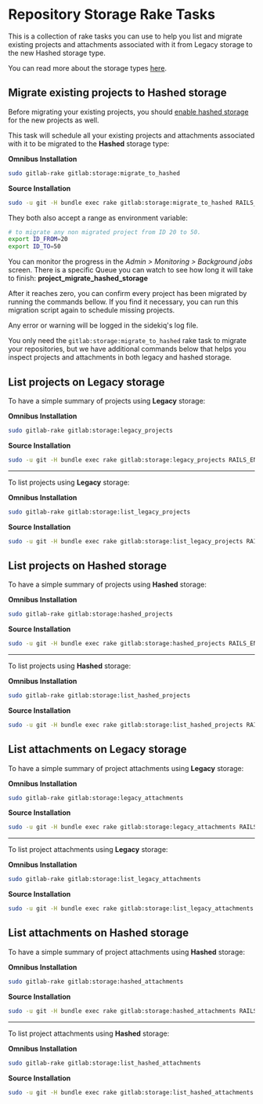 # Repository Storage Rake Tasks

This is a collection of rake tasks you can use to help you list and migrate 
existing projects and attachments associated with it from Legacy storage to 
the new Hashed storage type.

You can read more about the storage types [here][storage-types].

## Migrate existing projects to Hashed storage

Before migrating your existing projects, you should 
[enable hashed storage][storage-migration] for the new projects as well.

This task will schedule all your existing projects and attachments associated with it to be migrated to the 
**Hashed** storage type:

**Omnibus Installation**

```bash
sudo gitlab-rake gitlab:storage:migrate_to_hashed
```

**Source Installation**

```bash
sudo -u git -H bundle exec rake gitlab:storage:migrate_to_hashed RAILS_ENV=production
```

They both also accept a range as environment variable:

```bash
# to migrate any non migrated project from ID 20 to 50.
export ID_FROM=20 
export ID_TO=50
```

You can monitor the progress in the _Admin > Monitoring > Background jobs_ screen.
There is a specific Queue you can watch to see how long it will take to finish: **project_migrate_hashed_storage**

After it reaches zero, you can confirm every project has been migrated by running the commands bellow. 
If you find it necessary, you can run this migration script again to schedule missing projects.

Any error or warning will be logged in the sidekiq's log file.

You only need the `gitlab:storage:migrate_to_hashed` rake task to migrate your repositories, but we have additional
commands below that helps you inspect projects and attachments in both legacy and hashed storage.

## List projects on Legacy storage

To have a simple summary of projects using **Legacy** storage:

**Omnibus Installation**

```bash
sudo gitlab-rake gitlab:storage:legacy_projects
```

**Source Installation**

```bash
sudo -u git -H bundle exec rake gitlab:storage:legacy_projects RAILS_ENV=production
```

------

To list projects using **Legacy** storage:

**Omnibus Installation**

```bash
sudo gitlab-rake gitlab:storage:list_legacy_projects
```

**Source Installation**

```bash
sudo -u git -H bundle exec rake gitlab:storage:list_legacy_projects RAILS_ENV=production

```

## List projects on Hashed storage

To have a simple summary of projects using **Hashed** storage:

**Omnibus Installation**

```bash
sudo gitlab-rake gitlab:storage:hashed_projects
```

**Source Installation**

```bash
sudo -u git -H bundle exec rake gitlab:storage:hashed_projects RAILS_ENV=production
```

------

To list projects using **Hashed** storage:

**Omnibus Installation**

```bash
sudo gitlab-rake gitlab:storage:list_hashed_projects
```

**Source Installation**

```bash
sudo -u git -H bundle exec rake gitlab:storage:list_hashed_projects RAILS_ENV=production
```

## List attachments on Legacy storage

To have a simple summary of project attachments using **Legacy** storage:

**Omnibus Installation**

```bash
sudo gitlab-rake gitlab:storage:legacy_attachments
```

**Source Installation**

```bash
sudo -u git -H bundle exec rake gitlab:storage:legacy_attachments RAILS_ENV=production
```

------

To list project attachments using **Legacy** storage:

**Omnibus Installation**

```bash
sudo gitlab-rake gitlab:storage:list_legacy_attachments
```

**Source Installation**

```bash
sudo -u git -H bundle exec rake gitlab:storage:list_legacy_attachments RAILS_ENV=production
```

## List attachments on Hashed storage

To have a simple summary of project attachments using **Hashed** storage:

**Omnibus Installation**

```bash
sudo gitlab-rake gitlab:storage:hashed_attachments
```

**Source Installation**

```bash
sudo -u git -H bundle exec rake gitlab:storage:hashed_attachments RAILS_ENV=production
```

------

To list project attachments using **Hashed** storage:

**Omnibus Installation**

```bash
sudo gitlab-rake gitlab:storage:list_hashed_attachments
```

**Source Installation**

```bash
sudo -u git -H bundle exec rake gitlab:storage:list_hashed_attachments RAILS_ENV=production
```

[storage-types]: ../repository_storage_types.md
[storage-migration]: ../repository_storage_types.md#how-to-migrate-to-hashed-storage
